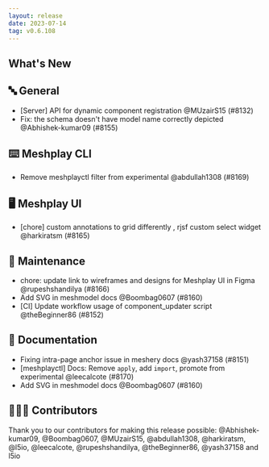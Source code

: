 ```yaml
---
layout: release
date: 2023-07-14
tag: v0.6.108
---
```


## What's New
## 🔤 General
- [Server] API for dynamic component registration @MUzairS15 (#8132)
- Fix: the schema doesn't have model name correctly depicted @Abhishek-kumar09 (#8155)

## ⌨️ Meshplay CLI

- Remove meshplayctl filter from experimental @abdullah1308 (#8169)

## 🖥 Meshplay UI

- [chore] custom annotations to grid differently , rjsf custom select widget @harkiratsm (#8165)

## 🧰 Maintenance

- chore: update link to wireframes and designs for Meshplay UI in Figma @rupeshshandilya (#8166)
- Add SVG in meshmodel docs @Boombag0607 (#8160)
- [CI] Update workflow usage of component_updater script @theBeginner86 (#8152)

## 📖 Documentation

- Fixing intra-page anchor issue in meshery docs  @yash37158 (#8151)
- [meshplayctl] Docs: Remove `apply`, add `import`, promote from experimental @leecalcote (#8170)
- Add SVG in meshmodel docs @Boombag0607 (#8160)

## 👨🏽‍💻 Contributors

Thank you to our contributors for making this release possible:
@Abhishek-kumar09, @Boombag0607, @MUzairS15, @abdullah1308, @harkiratsm, @l5io, @leecalcote, @rupeshshandilya, @theBeginner86, @yash37158 and l5io
